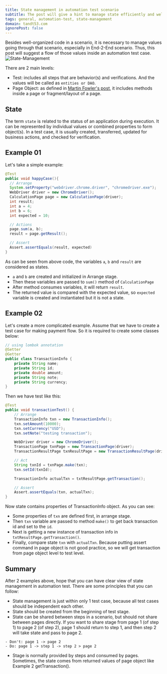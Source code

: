 ```yaml
---
title: State management in automation test scenario
subtitle: The post will give a hint to manage state efficiently and well-organized 
tags: general, automation-test, state-management
domain: tandt53.com
ignorePost: false
---
```


Besides well-organized code in a scenario, it is necessary to manage values going through that scenario, especially in End-2-End scenario. Thus, this post will suggest a flow of those values inside an automation test case.
![State-Management](https://cdn.hashnode.com/res/hashnode/image/upload/v1665497896647/PUTI3h7X30.png?auto=compress)

There are 2 main levels:
- Test: includes all steps that are behavior(s) and verifications. And the values will be called as `entities or DAO`.
- Page Object: as defined in [Martin Fowler's post](https://martinfowler.com/bliki/PageObject.html), it includes methods inside a page or fragment/layout of a page.

## State
The term `state` is related to the status of an application during execution. It can be represented by individual values or combined properties to form object(s).
In a test case, it is usually created, transferred, updated for business actions, and checked for verification.

## Example 01
Let's take a simple example:
```java
@Test
public void happyCase(){
  // Arrange 
  System.setProperty("webdriver.chrome.driver", "chromedriver.exe");
  WebDriver driver = new ChromeDriver();
  CalculationPage page = new CalculationPage(driver);
  int result;
  int a = 4;
  int b = 6;
  int expected = 10;

  // Actions
  page.sum(a, b);
  result = page.getResult();

  // Assert 
  Assert.assertEquals(result, expected)
}
```

As can be seen from above code, the variables `a`, `b` and `result` are considered as states.
- `a` and `b` are created and initialized in Arrange stage.
- Then these variables are passed to `sum()` method of `CalculationPage`
- After method consumes variables, it will return `result`.
- The returned value is compared with the expected value, so `expected` variable is created and instantiated but it is not a state.

## Example 02
Let's create a more complicated example.
Assume that we have to create a test case for making payment flow. So it is required to create some classes below:
```java
// using lombok annotation
@Setter
@Getter
public class TransactionInfo {
    private String name;
    private String id;
    private double amount;
    private String note;
    private String currency;
}
```

Then we have test like this:
```java
@Test
public void transactionTest() {
    // Arrange
    TransactionInfo txn = new TransactionInfo();
    txn.setAmount(10000);
    txn.setCurrency("USD");
    txn.setNote("testing transaction");

    WebDriver driver = new ChromeDriver();
    TransactionPage txnPage = new TransactionPage(driver);
    TransactionResultPage txnResultPage = new TransactionResultPage(driver); // this page will fully display all transaction info

    // Act
    String txnId = txnPage.make(txn);
    txn.setId(txnId);

    TransactionInfo actualTxn = txtResultPage.getTransaction();

    // Assert
    Assert.assertEquals(txn, actualTxn);
}
```

Now state contains properties of TransactionInfo object. As you can see:
- Some properties of `txn` are defined first, in arrange stage. 
- Then `txn` variable are passed to method `make()` to get back transaction id and set to the `id`.
- Next is getting a new instance of transaction info in `txtResultPage.getTransaction()`.
- Finally, compare state `txn` with `actualTxn`. Because putting assert command in page object is not good practice, so we will get transaction from page object level to test level.

## Summary 

After 2 examples above, hope that you can have clear view of state management in automation test. There are some principles that you can follow:
- State management is just within only 1 test case, because all test cases should be independent each other.
- State should be created from the beginning of test stage.
- State can be shared between steps in a scenario, but should not share between pages directly. If you want to share stage from page 1 (of step 1) to page 2 (of step 2), page 1 should return to step 1, and then step 2 will take state and pass to page 2.
```
- Don't: page 1 -> page 2
- Do: page 1 -> step 1 -> step 2 > page 2
```
- Stage is normally provided by steps and consumed by pages. Sometimes, the state comes from returned values of page object like Example 2 getTransaction().

